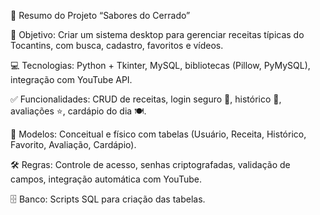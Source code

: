 📄 Resumo do Projeto “Sabores do Cerrado”

🍲 Objetivo: Criar um sistema desktop para gerenciar receitas típicas do Tocantins, com busca, cadastro, favoritos e vídeos.

💻 Tecnologias: Python + Tkinter, MySQL, bibliotecas (Pillow, PyMySQL), integração com YouTube API.

✅ Funcionalidades: CRUD de receitas, login seguro 🔐, histórico 📜, avaliações ⭐, cardápio do dia 🍽️.

📐 Modelos: Conceitual e físico com tabelas (Usuário, Receita, Histórico, Favorito, Avaliação, Cardápio).

🛠️ Regras: Controle de acesso, senhas criptografadas, validação de campos, integração automática com YouTube.

🗄️ Banco: Scripts SQL para criação das tabelas.
